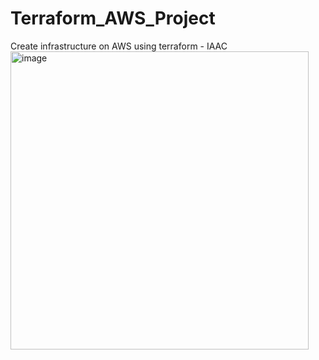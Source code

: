 # Terraform_AWS_Project
Create infrastructure on AWS using terraform - IAAC
<img width="477" alt="image" src="https://github.com/AjayAjex/Terraform_AWS_Project/assets/106955998/7ef11150-a7f1-4916-a581-f2cfca1f2ad6">
